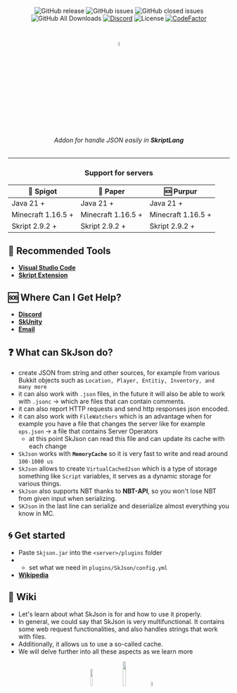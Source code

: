<center>

![GitHub release](https://img.shields.io/github/release/SkJsonTeam/skJson?style=for-the-badge)
![GitHub issues](https://img.shields.io/github/issues-raw/SkJsonTeam/skJson?style=for-the-badge)
![GitHub closed issues](https://img.shields.io/github/issues-closed-raw/SkJsonTeam/skJson.svg?style=for-the-badge)
![GitHub All Downloads](https://img.shields.io/github/downloads/SkJsonTeam/skJson/total?style=for-the-badge)
[![Discord](https://img.shields.io/discord/425192525091831808.svg?style=for-the-badge)](https://discord.gg/dsZq5Cs9fd)
![License](https://img.shields.io/github/license/SkJsonTeam/skJson?style=for-the-badge)
[![CodeFactor](https://www.codefactor.io/repository/github/cooffeerequired/skjson/badge)](https://www.codefactor.io/repository/github/cooffeerequired/skjson)

</center>

<br />

<center>

[//]: # (<- Header ->)
<p align="center" style="align: center; text-align: center">
<img align="center" style="border-radius: 20px;" alt="SkJson" width="5%" src="https://i.ibb.co/zV3Pxht/New-Project-4.png">

<h6 align="center">Addon for handle JSON easily in <b>SkriptLang</b></h6>
<hr>


### Support for servers

| 📑 Spigot                      | 🔑 Paper                  | 🆘 Purpur          |
|--------------------------------------|--------------------------------------    |--------------------------------------|
| Java 21 +                           | Java 21 +                                 | Java 21 +                           |
| Minecraft 1.16.5 +                  | Minecraft 1.16.5 +                        | Minecraft 1.16.5 +                  |
| Skript 2.9.2 +                      | Skript 2.9.2 +                            | Skript 2.9.2 +                      |

</center>

## 🔑 Recommended Tools

* **[Visual Studio Code](https://code.visualstudio.com/download)**
* **[Skript Extension](https://marketplace.visualstudio.com/items?itemName=JohnHeikens.skript)**


## 🆘 Where Can I Get Help?

* **[Discord](https://discord.gg/dsZq5Cs9fd)**
* **[SkUnity](https://skunity.com/)**
* **[Email](mailto:admin@coffeerequired.info)**

## ❓ What can SkJson do?

* create JSON from string and other sources, for example from various Bukkit objects such as `Location, Player, Entitiy, Inventory, and many more`
* it can also work with `.json` files, in the future it will also be able to work with `.jsonc` -> which are files that can contain comments.
* it can also report HTTP requests and send http responses json encoded.
* it can also work with `FileWatchers` which is an advantage when for example you have a file that changes the server like for example `ops.json` -> a file that contains Server Operators
  * at this point SkJson can read this file and can update its cache with each change
* `SkJson` works with **`MemoryCache`** so it is very fast to write and read around `100-1000 us`
* `SkJson` allows to create `VirtualCachedJson` which is a type of storage something like `Script` variables, it serves as a dynamic storage for various things.
* `SkJson` also supports NBT thanks to **NBT-API**, so you won't lose NBT from given input when serializing.
* `SKJson` in the last line can serialize and deserialize almost everything you know in MC.

## 🌀 Get started
* Paste `Skjson.jar` into the `<server>/plugins` folder
* * set what we need in `plugins/SkJson/config.yml`
* [**Wikipedia**](./get_started.md)

## 📖 Wiki
* Let's learn about what SkJson is for and how to use it properly. 
* In general, we could say that SkJson is very multifunctional. It contains some web request functionalities, and also handles strings that work with files. 
* Additionally, it allows us to use a so-called cache. 
* We will delve further into all these aspects as we learn more

<center>

[<img style="width: 10%; margin-right: 1rem;" src="https://skripthub.net/static/addon/ViewTheDocsButton.png">](https://skripthub.net/docs/?addon=skJson)
[<img style="width: 12%; margin-right: 1rem;" src="https://skunity.com/branding/buttons/get_on_docs_4.png">](https://docs.skunity.com/syntax/search/addon:skjson)
[<img style="width: 5%" src="https://static.spigotmc.org/img/spigot.png">](https://www.spigotmc.org/resources/skjson.106019/)

</center>
